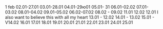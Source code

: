 1 feb
02.01-27.01
03.01-28.01
04.01-29ю01
05.01- 31
06.01-02.02
07.01-03.02
08.01-04.02
09.01-05.02
06.02-07.02
08.02 - 09.02
11.01 12.02
12.01 I also want to believe this with all my heart
13.01 - 12.02
14.01 - 13.02
15.01 - V14.02
16.01
17.01
18.01
19.01
20.01
21.01
22.01
23.01
24.01
25.01
